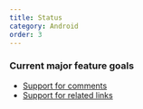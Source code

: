 ```yaml
---
title: Status
category: Android
order: 3
---
```


### Current major feature goals

* [Support for comments](https://github.com/SoftwareEngineeringDaily/SEDaily-Android/issues/80)
* [Support for related links](https://github.com/SoftwareEngineeringDaily/SEDaily-Android/issues/81)
